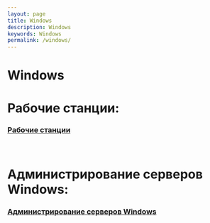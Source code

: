 ```yaml
---
layout: page
title: Windows
description: Windows
keywords: Windows
permalink: /windows/
---
```


# Windows

# Рабочие станции:

### [Рабочие станции](/windows/desktops/)

<br/>

# Администрирование серверов Windows:

### [Администрирование серверов Windows](/windows/servers/)
